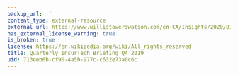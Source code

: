 ```yaml
---
backup_url: ''
content_type: external-resource
external_url: https://www.willistowerswatson.com/en-CA/Insights/2020/01/quarterly-insurtech-briefing-q4-2019
has_external_license_warning: true
is_broken: true
license: https://en.wikipedia.org/wiki/All_rights_reserved
title: Quarterly InsurTech Briefing Q4 2019
uid: 713eeb6b-cf90-4a5b-977c-c632e73a0c6c
---
```

